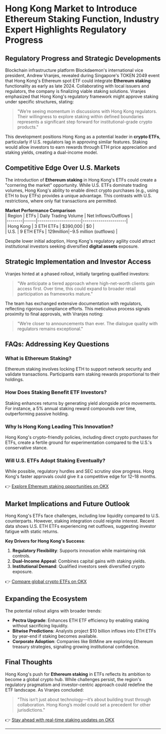 # Hong Kong Market to Introduce Ethereum Staking Function, Industry Expert Highlights Regulatory Progress  

## Regulatory Progress and Strategic Developments  

Blockchain infrastructure platform Blockdaemon's international vice president, Andrew Vranjes, revealed during Singapore's TOKEN 2049 event that Hong Kong's Ethereum spot ETF could integrate **Ethereum staking** functionality as early as late 2024. Collaborating with local issuers and regulators, the company is finalizing viable staking solutions. Vranjes emphasized that Hong Kong's regulatory framework might approve staking under specific structures, stating:  

> "We’re seeing momentum in discussions with Hong Kong regulators. Their willingness to explore staking within defined boundaries represents a significant step forward for institutional-grade crypto products."  

This development positions Hong Kong as a potential leader in **crypto ETFs**, particularly if U.S. regulators lag in approving similar features. Staking would allow investors to earn rewards through ETH price appreciation and staking yields, creating a dual-income model.  

## Competitive Edge Over U.S. Markets  

The introduction of **Ethereum staking** in Hong Kong's ETFs could create a "cornering the market" opportunity. While U.S. ETFs dominate trading volumes, Hong Kong's ability to enable direct crypto purchases (e.g., using ETH to buy ETFs) provides a unique advantage. This contrasts with U.S. restrictions, where only fiat transactions are permitted.  

**Market Performance Comparison**  
| Region | ETFs | Daily Trading Volume | Net Inflows/Outflows |  
|--------|------|----------------------|----------------------|  
| Hong Kong | 3 ETH ETFs | $390,000 | $0 |  
| U.S. | 9 ETH ETFs | $129 million | -$9.5 million (outflows) |  

Despite lower initial adoption, Hong Kong's regulatory agility could attract institutional investors seeking diversified **digital assets** exposure.  

## Strategic Implementation and Investor Access  

Vranjes hinted at a phased rollout, initially targeting qualified investors:  

> "We anticipate a tiered approach where high-net-worth clients gain access first. Over time, this could expand to broader retail participation as frameworks mature."  

The team has exchanged extensive documentation with regulators, reflecting rigorous compliance efforts. This meticulous process signals proximity to final approvals, with Vranjes noting:  

> "We’re closer to announcements than ever. The dialogue quality with regulators remains exceptional."  

## FAQs: Addressing Key Questions  

### What is Ethereum Staking?  
Ethereum staking involves locking ETH to support network security and validate transactions. Participants earn staking rewards proportional to their holdings.  

### How Does Staking Benefit ETF Investors?  
Staking enhances returns by generating yield alongside price movements. For instance, a 5% annual staking reward compounds over time, outperforming passive holding.  

### Why Is Hong Kong Leading This Innovation?  
Hong Kong's crypto-friendly policies, including direct crypto purchases for ETFs, create a fertile ground for experimentation compared to the U.S.'s conservative stance.  

### Will U.S. ETFs Adopt Staking Eventually?  
While possible, regulatory hurdles and SEC scrutiny slow progress. Hong Kong's faster approvals could give it a competitive edge for 12–18 months.  

👉 [Explore Ethereum staking opportunities on OKX](https://bit.ly/okx-bonus)  

## Market Implications and Future Outlook  

Hong Kong's ETFs face challenges, including low liquidity compared to U.S. counterparts. However, staking integration could reignite interest. Recent data shows U.S. ETH ETFs experiencing net outflows, suggesting investor fatigue with static returns.  

**Key Drivers for Hong Kong's Success**:  
1. **Regulatory Flexibility**: Supports innovation while maintaining risk controls.  
2. **Dual-Income Appeal**: Combines capital gains with staking yields.  
3. **Institutional Demand**: Qualified investors seek diversified crypto exposure.  

👉 [Compare global crypto ETFs on OKX](https://bit.ly/okx-bonus)  

## Expanding the Ecosystem  

The potential rollout aligns with broader trends:  
- **Pectra Upgrade**: Enhances ETH ETF efficiency by enabling staking without sacrificing liquidity.  
- **Bitwise Predictions**: Analysts project $10 billion inflows into ETH ETFs by year-end if staking becomes available.  
- **Corporate Adoption**: Companies like BitMine are exploring Ethereum treasury strategies, signaling growing institutional confidence.  

## Final Thoughts  

Hong Kong's push for **Ethereum staking** in ETFs reflects its ambition to become a global crypto hub. While challenges persist, the region's regulatory pragmatism and investor-centric approach could redefine the ETF landscape. As Vranjes concluded:  

> "This isn’t just about technology—it’s about building trust through collaboration. Hong Kong’s model could set a precedent for other jurisdictions."  

👉 [Stay ahead with real-time staking updates on OKX](https://bit.ly/okx-bonus)  

---  